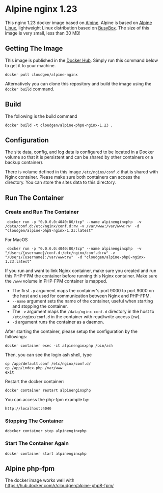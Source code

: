 # Alpine nginx 1.23

This nginx 1.23 docker image based on [Alpine](https://hub.docker.com/_/alpine/). Alpine is based on [Alpine Linux](http://www.alpinelinux.org), lightweight Linux distribution based on [BusyBox](https://hub.docker.com/_/busybox/). The size of this image is very small, less than 30 MB!


## Getting The Image

This image is published in the [Docker Hub](https://hub.docker.com/r/cloudgen/alpine-nginx/). Simply run this command below to get it to your machine.

```Shell
docker pull cloudgen/alpine-nginx
```

Alternatively you can clone this repository and build the image using the `docker build` command.

## Build

The following is the build command

```Shell
docker build -t cloudgen/alpine-php8-nginx-1.23 .
```

## Configuration

The site data, config, and log data is configured to be located in a Docker volume so that it is persistent and can be shared by other containers or a backup container).

There is volume defined in this image `/etc/nginx/conf.d` that is shared with Nginx container. Please make sure both containers can access the directory. You can store the sites data to this directory.


## Run The Container

### Create and Run The Container

```Shell
 docker run -p "0.0.0.0:4040:80/tcp" --name alpinenginxphp  -v /data/conf.d:/etc/nginx/conf.d:rw -v /var/www:/var/www:rw  -d "cloudgen/alpine-php8-nginx-1.23:latest"
```
For MacOS
```Shell
 docker run -p "0.0.0.0:4040:80/tcp" --name alpinenginxphp  -v "/Users/{username}/conf.d:/etc/nginx/conf.d:rw" -v "/Users/{username}:/var/www:rw"  -d "cloudgen/alpine-php8-nginx-1.23:latest"
```


If you run and want to link Nginx container, make sure you created and run this PHP-FPM the container before running this Nginx container. Make sure the `/www` volume in PHP-FPM container is mapped.

 * The first `-p` argument maps the container's port 9000 to port 9000 on the host and used for communication between Nginx and PHP-FPM.
 * `--name` argument sets the name of the container, useful when starting and stopping the container.
 * The `-v` argument maps the `/data/nginx-conf.d` directory in the host to `/etc/nginx/conf.d` in the container with read/write access (rw).
 * `-d` argument runs the container as a daemon.

After starting the container, please setup the configuration by the followings:
```Shell
docker container exec -it alpinenginxphp /bin/ash
```

Then, you can see the login ash shell, type 
```Shell
cp /app/default.conf /etc/nginx/conf.d/
cp /app/index.php /var/www
exit
```

Restart the docker container:
```Shell
docker container restart alpinenginxphp
```

You can access the php-fpm example by:
```
http://localhost:4040
```

### Stopping The Container

```Shell
ddocker container stop alpinenginxphp
```
### Start The Container Again

```Shell
docker container start alpinenginxphp
```

## Alpine php-fpm
The docker image works well with https://hub.docker.com/r/cloudgen/alpine-php8-fpm/